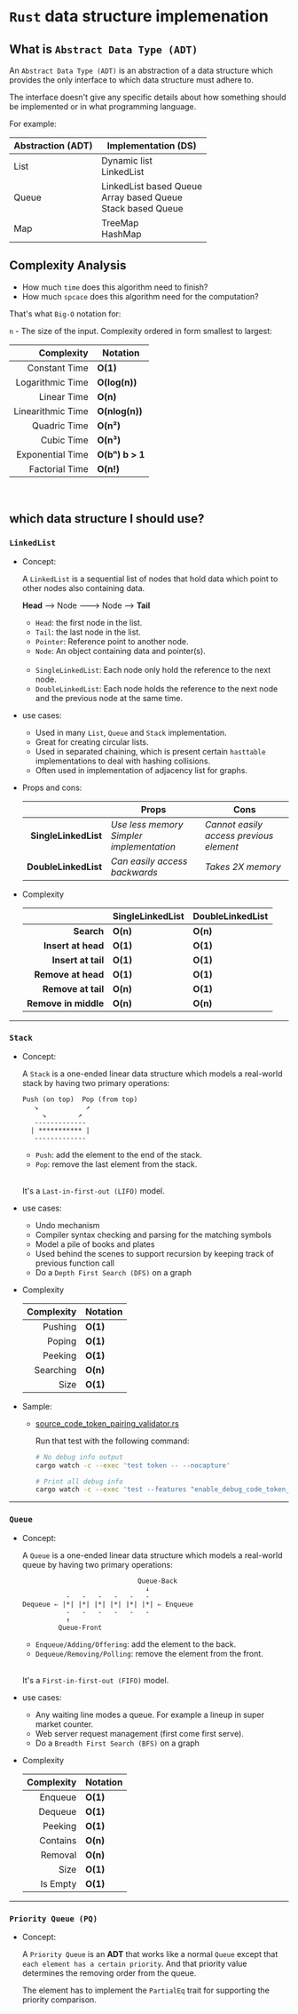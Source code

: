 # `Rust` data structure implemenation

## What is `Abstract Data Type (ADT)`

An `Abstract Data Type (ADT)` is an abstraction of a data structure which provides the only interface to which data structure must adhere to.

The interface doesn't give any specific details about how something should be implemented or in what programming language.

For example:

| **Abstraction** (ADT) | **Implementation** (DS)
|-------------------|--------------------
| List | Dynamic list </br> LinkedList
| Queue | LinkedList based Queue </br> Array based Queue </br> Stack based Queue
| Map | TreeMap</br> HashMap


## Complexity Analysis

- How much `time` does this algorithm need to finish?
- How much `spcace` does this algorithm need for the computation?

That's what `Big-O` notation for:

`n` - The size of the input.
Complexity ordered in form smallest to largest:

| Complexity | Notation
|-------------: | --------------
| Constant Time| **O(1)**
| Logarithmic Time| **O(log(n))**
| Linear Time| **O(n)**
| Linearithmic Time| **O(nlog(n))**
| Quadric Time| **O(n²)**
| Cubic Time| **O(n³)**
| Exponential Time| **O(bⁿ) b > 1**
| Factorial Time| **O(n!)**

</br>

## which data structure I should use?

### `LinkedList` 

- Concept:

    A `LinkedList` is a sequential list of nodes that hold data which point to other nodes also containing data.

    **Head** --> Node ---> Node --> **Tail**

    - `Head`: the first node in the list.
    - `Tail`: the last node in the list.
    - `Pointer`: Reference point to another node.
    - `Node`: An object containing data and pointer(s).

    </br>

    - `SingleLinkedList`: Each node only hold the reference to the next node.
    - `DoubleLinkedList`: Each node holds the reference to the next node and the previous node at the same time.

- use cases:

    - Used in many `List`, `Queue` and `Stack` implementation.
    - Great for creating circular lists.
    - Used in separated chaining, which is present certain `hasttable` implementations to deal with hashing collisions.
    - Often used in implementation of adjacency list for graphs.

- Props and cons:

    | |Props | Cons
    |-----: | ---- | -------
    | **SingleLinkedList** | _Use less memory_</br>_Simpler implementation_ | _Cannot easily access previous element_
    | **DoubleLinkedList** |_Can easily access backwards_ | _Takes 2X memory_


- Complexity

    | |SingleLinkedList | DoubleLinkedList
    |-----: | ---- | -------
    | **Search** | **O(n)** | **O(n)**
    | **Insert at head** |**O(1)** | **O(1)**
    | **Insert at tail** |**O(1)** | **O(1)**
    | **Remove at head** |**O(1)** | **O(1)**
    | **Remove at tail** |**O(n)** | **O(1)**
    | **Remove in middle** |**O(n)** | **O(n)**

<hr>

### `Stack`

- Concept:

    A `Stack` is a one-ended linear data structure which models a real-world stack by having two primary operations:

    ```
    Push (on top)  Pop (from top)
       ↘            ↗
         ↘        ↗
       ------------- 
      | *********** |
       ------------- 
    ```


    - `Push`: add the element to the end of the stack.
    - `Pop`: remove the last element from the stack.

    </br>

    It's a `Last-in-first-out (LIFO)` model.

- use cases:

    - Undo mechanism
    - Compiler syntax checking and parsing for the matching symbols
    - Model a pile of books and plates
    - Used behind the scenes to support recursion by keeping track of previous function call
    - Do a `Depth First Search (DFS)` on a graph

- Complexity

    | Complexity | Notation
    |----------: | --------
    | Pushing | **O(1)**
    | Poping | **O(1)**
    | Peeking | **O(1)**
    | Searching | **O(n)**
    | Size | **O(1)**


- Sample:

    - [source_code_token_pairing_validator.rs](https://github.com/wisonye/data-structure-implementation-by-rust/tree/master/src/source_code_token_pairing_validator.rs)

        Run that test with the following command:

        ```bash
        # No debug info output
        cargo watch -c --exec 'test token -- --nocapture'

        # Print all debug info
        cargo watch -c --exec 'test --features "enable_debug_code_token_pairing" token -- --nocapture'
        ```

<hr>

### `Queue`

- Concept:

    A `Queue` is a one-ended linear data structure which models a real-world queue by having two primary operations:

    ```
                                 Queue-Back
                                   ↓
               -   -   -   -   -   - 
    Dequeue ⇐ |*| |*| |*| |*| |*| |*| ⇐ Enqueue
               -   -   -   -   -   - 
               ↑
             Queue-Front
    ```


    - `Enqueue/Adding/Offering`: add the element to the back.
    - `Dequeue/Removing/Polling`: remove the element from the front.

    </br>

    It's a `First-in-first-out (FIFO)` model.

- use cases:

    - Any waiting line modes a queue. For example a lineup in super market counter.
    - Web server request management (first come first serve).
    - Do a `Breadth First Search (BFS)` on a graph

- Complexity

    | Complexity | Notation
    |----------: | --------
    | Enqueue | **O(1)**
    | Dequeue | **O(1)**
    | Peeking | **O(1)**
    | Contains | **O(n)**
    | Removal | **O(n)**
    | Size | **O(1)**
    | Is Empty | **O(1)**

<hr>

### `Priority Queue (PQ)`

- Concept:

    A `Priority Queue` is an **ADT** that works like a normal `Queue` except that `each element has a certain priority`.
    And that priority value determines the removing order from the queue.

    The element has to implement the `PartialEq` trait for supporting the priority comparison.

